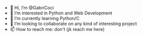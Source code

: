 - 👋 Hi, I’m @GabriCoci
- 👀 I’m interested in Python and Web Development
- 🌱 I’m currently learning Python/C
- 💞️ I’m looking to collaborate on any kind of interesting project
- 📫 How to reach me: don't (jk reach me here)

<!---
GabriCoci/GabriCoci is a ✨ special ✨ repository because its `README.md` (this file) appears on your GitHub profile.
You can click the Preview link to take a look at your changes.
--->

